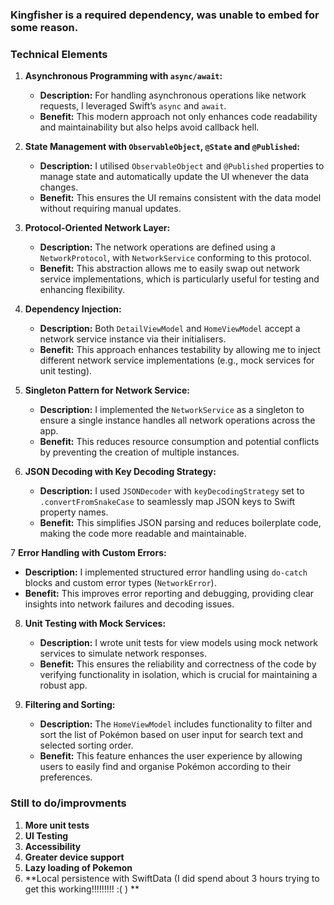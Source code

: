 ### Kingfisher is a required dependency, was unable to embed for some reason.



### Technical Elements

1. **Asynchronous Programming with `async/await`:**
   - **Description:** For handling asynchronous operations like network requests, I leveraged Swift’s `async` and `await`.
   - **Benefit:** This modern approach not only enhances code readability and maintainability but also helps avoid callback hell.

2. **State Management with `ObservableObject`, `@State` and `@Published`:**
   - **Description:** I utilised `ObservableObject` and `@Published` properties to manage state and automatically update the UI whenever the data changes.
   - **Benefit:** This ensures the UI remains consistent with the data model without requiring manual updates.

3. **Protocol-Oriented Network Layer:**
   - **Description:** The network operations are defined using a `NetworkProtocol`, with `NetworkService` conforming to this protocol.
   - **Benefit:** This abstraction allows me to easily swap out network service implementations, which is particularly useful for testing and enhancing flexibility.

4. **Dependency Injection:**
   - **Description:** Both `DetailViewModel` and `HomeViewModel` accept a network service instance via their initialisers.
   - **Benefit:** This approach enhances testability by allowing me to inject different network service implementations (e.g., mock services for unit testing).

5. **Singleton Pattern for Network Service:**
   - **Description:** I implemented the `NetworkService` as a singleton to ensure a single instance handles all network operations across the app.
   - **Benefit:** This reduces resource consumption and potential conflicts by preventing the creation of multiple instances.

6. **JSON Decoding with Key Decoding Strategy:**
   - **Description:** I used `JSONDecoder` with `keyDecodingStrategy` set to `.convertFromSnakeCase` to seamlessly map JSON keys to Swift property names.
   - **Benefit:** This simplifies JSON parsing and reduces boilerplate code, making the code more readable and maintainable.

7 **Error Handling with Custom Errors:**
   - **Description:** I implemented structured error handling using `do-catch` blocks and custom error types (`NetworkError`).
   - **Benefit:** This improves error reporting and debugging, providing clear insights into network failures and decoding issues.

8. **Unit Testing with Mock Services:**
   - **Description:** I wrote unit tests for view models using mock network services to simulate network responses.
   - **Benefit:** This ensures the reliability and correctness of the code by verifying functionality in isolation, which is crucial for maintaining a robust app.

9. **Filtering and Sorting:**
    - **Description:** The `HomeViewModel` includes functionality to filter and sort the list of Pokémon based on user input for search text and selected sorting order.
    - **Benefit:** This feature enhances the user experience by allowing users to easily find and organise Pokémon according to their preferences.




### Still to do/improvments

1. **More unit tests**
2. **UI Testing**
3. **Accessibility**
4. **Greater device support**
5. **Lazy loading of Pokemon**
6. **Local persistence with SwiftData (I did spend about 3 hours trying to get this working!!!!!!!!! :( ) **
